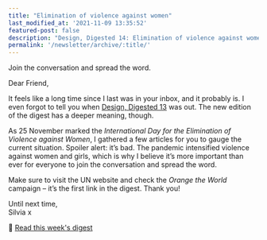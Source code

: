 ```yaml
---
title: "Elimination of violence against women"
last_modified_at: '2021-11-09 13:35:52'
featured-post: false
description: "Design, Digested 14: Elimination of violence against women."
permalink: '/newsletter/archive/:title/'
---
```


<p class="lead">Join the conversation and spread the word.</p>

<!--more-->

Dear Friend,

It feels like a long time since I last was in your inbox, and it probably is. I even forgot to tell you when [Design, Digested 13](https://silviamaggidesign.com/design-digested/ai-bias-and-enzo-mari-legacy/) was out. The new edition of the digest has a deeper meaning, though. 

As 25 November marked the *International Day for the Elimination of Violence against Women*, I gathered a few articles for you to gauge the current situation. Spoiler alert: it’s bad. The pandemic intensified violence against women and girls, which is why I believe it’s more important than ever for everyone to join the conversation and spread the word. 

Make sure to visit the UN website and check the *Orange the World* campaign – it’s the first link in the digest. Thank you!

<p class="detached">Until next time,<br>
Silvia x</p>

<p class="detached">🔗 <a href="https://silviamaggidesign.com/design-digested/design-digested-14-elimination-of-violence-against-women/">Read this week's digest</a></p>